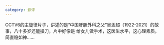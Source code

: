 ```yaml
---
category: 影评
---
```

CCTV6的主旋律片子，讲述的是“中国肝胆外科之父”吴孟超（1922-2021）的故事，八十多岁还能操刀，片中好像是
给女儿做手术，这医生水平，这心理素质，简直稳如神……

